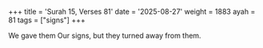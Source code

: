 +++
title = 'Surah 15, Verses 81'
date = '2025-08-27'
weight = 1883
ayah = 81
tags = ["signs"]
+++

We gave them Our signs, but they turned away from them.